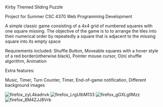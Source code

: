 Kirby Themed Sliding Puzzle

Project for Summer CSC 4370 Web Programming Development

A simple classic game consisting of a 4x4 grid of numbered squares with one square missing. The objective of the game is to to arrange the tiles into their numerical order by repeatedly a square that is adjacent to the missing square into its empty space

Requirements included: Shuffle Button, Moveable squares with a hover style of a red border(otherwise black), Pointer mouse cursor, O(n) shuffle algorithm, Animation

Extra features:

Music, Timer, Turn Counter, Timer, End-of-game notification, Different background images


![firefox_zyL4kadnvk](https://github.com/Kmccoy15/slidepuzzle/assets/105386097/2c32012c-bd09-490a-a165-73bf2e0779e6)
![firefox_LrgUIbM133](https://github.com/Kmccoy15/slidepuzzle/assets/105386097/214cc235-f7e9-4c3d-9942-7e6fb244c717)
![firefox_gGXLgIlMzz](https://github.com/Kmccoy15/slidepuzzle/assets/105386097/af1dcad8-a788-4dfb-a8c0-8c73c7fcdc19)
![firefox_8M4ZJJ8Vrb](https://github.com/Kmccoy15/slidepuzzle/assets/105386097/ab74ed82-9af7-4001-b67e-6b818328dd46)
